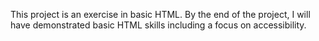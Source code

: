 This project is an exercise in basic HTML. 
By the end of the project, I will have demonstrated basic HTML skills including a focus on accessibility.